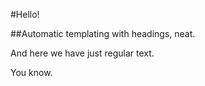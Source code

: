 #Hello!

##Automatic templating with headings, neat.

And here we have just regular text.

You know.